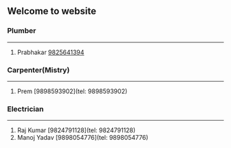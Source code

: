 ## Welcome to website

### Plumber
----
1. Prabhakar [9825641394](tel:9825641394)

### Carpenter(Mistry)
----
1. Prem [9898593902](tel: 9898593902)

### Electrician 
----
1. Raj Kumar [9824791128](tel: 9824791128)
2. Manoj Yadav [9898054776](tel: 9898054776)
